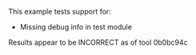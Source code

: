 This example tests support for:

* Missing debug info in test module

Results appear to be INCORRECT as of tool 0b0bc94c
